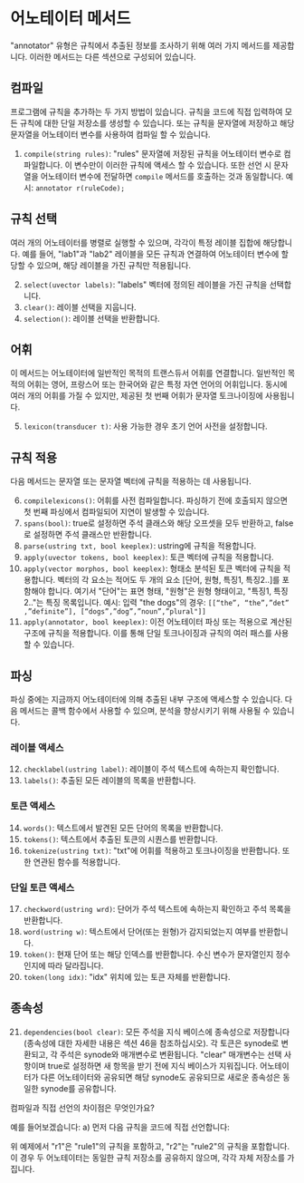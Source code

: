 # 어노테이터 메서드

"annotator" 유형은 규칙에서 추출된 정보를 조사하기 위해 여러 가지 메서드를 제공합니다. 이러한 메서드는 다른 섹션으로 구성되어 있습니다.

## 컴파일

프로그램에 규칙을 추가하는 두 가지 방법이 있습니다. 규칙을 코드에 직접 입력하여 모든 규칙에 대한 단일 저장소를 생성할 수 있습니다. 또는 규칙을 문자열에 저장하고 해당 문자열을 어노테이터 변수를 사용하여 컴파일 할 수 있습니다.

1. `compile(string rules)`: "rules" 문자열에 저장된 규칙을 어노테이터 변수로 컴파일합니다. 이 변수만이 이러한 규칙에 액세스 할 수 있습니다. 또한 선언 시 문자열을 어노테이터 변수에 전달하면 `compile` 메서드를 호출하는 것과 동일합니다.
   예시: `annotator r(ruleCode);`

## 규칙 선택

여러 개의 어노테이터를 병렬로 실행할 수 있으며, 각각이 특정 레이블 집합에 해당합니다. 예를 들어, "lab1"과 "lab2" 레이블을 모든 규칙과 연결하여 어노테이터 변수에 할당할 수 있으며, 해당 레이블을 가진 규칙만 적용됩니다.

2. `select(uvector labels)`: "labels" 벡터에 정의된 레이블을 가진 규칙을 선택합니다.
3. `clear()`: 레이블 선택을 지웁니다.
4. `selection()`: 레이블 선택을 반환합니다.

## 어휘

이 메서드는 어노테이터에 일반적인 목적의 트랜스듀서 어휘를 연결합니다. 일반적인 목적의 어휘는 영어, 프랑스어 또는 한국어와 같은 특정 자연 언어의 어휘입니다. 동시에 여러 개의 어휘를 가질 수 있지만, 제공된 첫 번째 어휘가 문자열 토크나이징에 사용됩니다.

5. `lexicon(transducer t)`: 사용 가능한 경우 초기 언어 사전을 설정합니다.

## 규칙 적용

다음 메서드는 문자열 또는 문자열 벡터에 규칙을 적용하는 데 사용됩니다.

6. `compilelexicons()`: 어휘를 사전 컴파일합니다. 파싱하기 전에 호출되지 않으면 첫 번째 파싱에서 컴파일되어 지연이 발생할 수 있습니다.
7. `spans(bool)`: true로 설정하면 주석 클래스와 해당 오프셋을 모두 반환하고, false로 설정하면 주석 클래스만 반환합니다.
8. `parse(ustring txt, bool keeplex)`: ustring에 규칙을 적용합니다.
9. `apply(uvector tokens, bool keeplex)`: 토큰 벡터에 규칙을 적용합니다.
10. `apply(vector morphos, bool keeplex)`: 형태소 분석된 토큰 벡터에 규칙을 적용합니다. 벡터의 각 요소는 적어도 두 개의 요소 [단어, 원형, 특징1, 특징2..]를 포함해야 합니다. 여기서 "단어"는 표면 형태, "원형"은 원형 형태이고, "특징1, 특징2.."는 특징 목록입니다.
    예시: 입력 "the dogs"의 경우: `[[“the”, “the”,”det” ,”definite”], [“dogs”,”dog”,”noun”,”plural"]]`
11. `apply(annotator, bool keeplex)`: 이전 어노테이터 파싱 또는 적용으로 계산된 구조에 규칙을 적용합니다. 이를 통해 단일 토크나이징과 규칙의 여러 패스를 사용할 수 있습니다.

## 파싱

파싱 중에는 지금까지 어노테이터에 의해 추출된 내부 구조에 액세스할 수 있습니다. 다음 메서드는 콜백 함수에서 사용할 수 있으며, 분석을 향상시키기 위해 사용될 수 있습니다.

### 레이블 액세스

12. `checklabel(ustring label)`: 레이블이 주석 텍스트에 속하는지 확인합니다.
13. `labels()`: 추출된 모든 레이블의 목록을 반환합니다.

### 토큰 액세스

14. `words()`: 텍스트에서 발견된 모든 단어의 목록을 반환합니다.
15. `tokens()`: 텍스트에서 추출된 토큰의 시퀀스를 반환합니다.
16. `tokenize(ustring txt)`: "txt"에 어휘를 적용하고 토크나이징을 반환합니다. 또한 연관된 함수를 적용합니다.

### 단일 토큰 액세스

17. `checkword(ustring wrd)`: 단어가 주석 텍스트에 속하는지 확인하고 주석 목록을 반환합니다.
18. `word(ustring w)`: 텍스트에서 단어(또는 원형)가 감지되었는지 여부를 반환합니다.
19. `token()`: 현재 단어 또는 해당 인덱스를 반환합니다. 수신 변수가 문자열인지 정수인지에 따라 달라집니다.
20. `token(long idx)`: "idx" 위치에 있는 토큰 자체를 반환합니다.

## 종속성

21. `dependencies(bool clear)`: 모든 주석을 지식 베이스에 종속성으로 저장합니다(종속성에 대한 자세한 내용은 섹션 46을 참조하십시오). 각 토큰은 synode로 변환되고, 각 주석은 synode와 매개변수로 변환됩니다. "clear" 매개변수는 선택 사항이며 true로 설정하면 새 항목을 받기 전에 지식 베이스가 지워집니다. 어노테이터가 다른 어노테이터와 공유되면 해당 synode도 공유되므로 새로운 종속성은 동일한 synode를 공유합니다.

컴파일과 직접 선언의 차이점은 무엇인가요?

예를 들어보겠습니다:
a) 먼저 다음 규칙을 코드에 직접 선언합니다:

위 예제에서 "r1"은 "rule1"의 규칙을 포함하고, "r2"는 "rule2"의 규칙을 포함합니다. 이 경우 두 어노테이터는 동일한 규칙 저장소를 공유하지 않으며, 각각 자체 저장소를 가집니다.